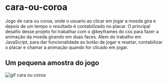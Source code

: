 # cara-ou-coroa

Jogo de cara ou coroa, onde o usuario ao clicar em jogar a moeda gira e depois de um tempo o resultado é contabilizado no placar.
O principal desafio desse projeto foi trabalhar com o @keyframes do css para fazer a animação da moeda girando em duas faces.
Alem do trabalho em JavaScript, para dar funcionalidade ao botão de jogar e resetar, contabilizar o placar e chamar a animação quando for clicado em jogar.

## Um pequena amostra do jogo
![gif cara ou coroa](https://user-images.githubusercontent.com/111694128/189960479-be1ff8a9-a6d2-4e6a-89a9-1c4d43640f56.gif)

